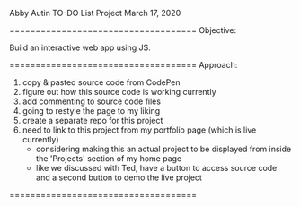 Abby Autin
TO-DO List Project
March 17, 2020





====================================
Objective:

Build an interactive web app using JS. 

====================================
Approach:

1. copy & pasted source code from CodePen
2. figure out how this source code is working currently 
3. add commenting to source code files
4. going to restyle the page to my liking
5. create a separate repo for this project
6. need to link to this project from my portfolio page (which is live currently)
	- considering making this an actual project to be displayed from inside the 'Projects' section of my home page
	- like we discussed with Ted, have a button to access source code and a second button to demo the live project


====================================
